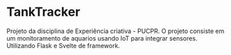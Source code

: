 # TankTracker
Projeto da disciplina de Experiência criativa - PUCPR. O projeto consiste em um monitoramento de aquarios usando IoT para integrar sensores. Utilizando Flask e Svelte de framework.
